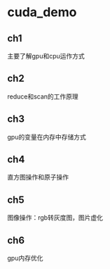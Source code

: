 # cuda_demo

## ch1

主要了解gpu和cpu运作方式

## ch2

reduce和scan的工作原理

## ch3

gpu的变量在内存中存储方式

## ch4

直方图操作和原子操作

## ch5

图像操作：rgb转灰度图，图片虚化

## ch6

gpu内存优化